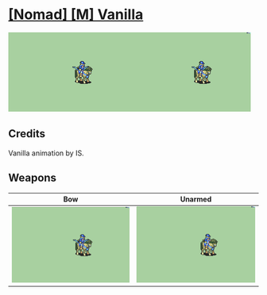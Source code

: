 # [\[Nomad\] \[M\] Vanilla](./)

<img src="./5.%20Bow/Bow_000.png" alt="[Nomad] [M] Vanilla standing" />

## Credits

Vanilla animation by IS.

## Weapons


|Bow |Unarmed |
|  :---: | :---: |
| <img alt="Bow animation" src="./5.%20Bow/Bow.gif" /> | <img alt="Unarmed animation" src="./8.%20Unarmed/Unarmed.gif" /> |
